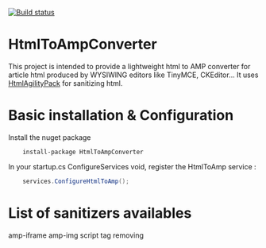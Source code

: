 [![Build status](https://ci.appveyor.com/api/projects/status/yrlvk9bgoo8ib73b?svg=true)](https://ci.appveyor.com/project/antoinebidault/htmltoampconverter)

# HtmlToAmpConverter

This project is intended to provide a lightweight html to AMP converter for article html produced by WYSIWING editors like TinyMCE, CKEditor... It uses [HtmlAgilityPack](https://github.com/zzzprojects/html-agility-pack) for sanitizing html.

# Basic installation & Configuration

Install the nuget package
```NPM
	install-package HtmlToAmpConverter
```

In your startup.cs ConfigureServices void, register the HtmlToAmp service :
```C#
	services.ConfigureHtmlToAmp();
```

# List of sanitizers availables
  amp-iframe
	amp-img
	script tag removing